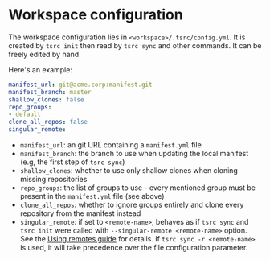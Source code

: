# Workspace configuration

The workspace configuration lies in `<workspace>/.tsrc/config.yml`.  It is
created by `tsrc init` then read by `tsrc sync` and other commands. It can
be freely edited by hand.

Here's an example:

```yaml
manifest_url: git@acme.corp:manifest.git
manifest_branch: master
shallow_clones: false
repo_groups:
- default
clone_all_repos: false
singular_remote:
```


* `manifest_url`: an git URL containing a `manifest.yml` file
* `manifest_branch`: the branch to use when updating the local manifest (e.g, the first step of `tsrc sync`)
* `shallow_clones`: whether to use only shallow clones when cloning missing repositories
* `repo_groups`: the list of groups to use - every mentioned group must be present in the `manifest.yml` file (see above)
* `clone_all_repos`: whether to ignore groups entirely and clone every repository from the manifest instead
* `singular_remote`: if set to `<remote-name>`, behaves as if `tsrc sync` and
  `tsrc init` were called with `--singular-remote <remote-name>` option. See the
  [Using remotes guide](../guide/remotes.md) for details. If `tsrc sync -r
  <remote-name>` is used, it will take precedence over the file configuration
  parameter.
